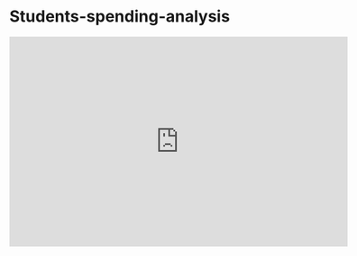 # Students-spending-analysis

<iframe title="spend" width="600" height="373.5" src="https://app.powerbi.com/view?r=eyJrIjoiMDEwNjQyMDAtNzAxNC00MTdiLWE1NTEtYTkyODUzZjQxZDFlIiwidCI6ImUwYzk0NGU4LWM5N2YtNGUwMS04MWUwLWRkMzZjZTk5YTgwYyJ9" frameborder="0" allowFullScreen="true"></iframe>
